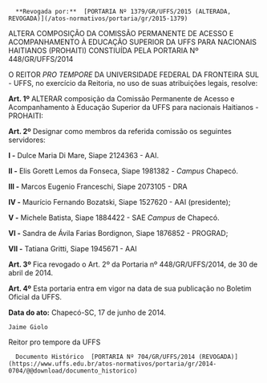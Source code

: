       **Revogada por:**  [PORTARIA Nº 1379/GR/UFFS/2015 (ALTERADA, REVOGADA)](/atos-normativos/portaria/gr/2015-1379) 

   ALTERA COMPOSIÇÃO DA COMISSÃO PERMANENTE DE ACESSO E ACOMPANHAMENTO À EDUCAÇÃO SUPERIOR DA UFFS PARA NACIONAIS HAITIANOS (PROHAITI) CONSTIUÍDA PELA PORTARIA Nº 448/GR/UFFS/2014  

O REITOR *PRO TEMPORE* DA UNIVERSIDADE FEDERAL DA FRONTEIRA SUL - UFFS, no exercício da Reitoria, no uso de suas atribuições legais, resolve:

 **Art. 1º** ALTERAR composição da Comissão Permanente de Acesso e Acompanhamento à Educação Superior da UFFS para nacionais Haitianos - PROHAITI:

 **Art. 2º** Designar como membros da referida comissão os seguintes servidores:

 **I -** Dulce Maria Di Mare, Siape 2124363 - AAI.

 **II -** Elis Gorett Lemos da Fonseca, Siape 1981382 - *Campus* Chapecó.

 **III -** Marcos Eugenio Franceschi, Siape 2073105 - DRA

 **IV -** Maurício Fernando Bozatski, Siape 1527620 - AAI (presidente);

 **V -** Michele Batista, Siape 1884422 - SAE *Campus* de Chapecó.

 **VI -** Sandra de Ávila Farias Bordignon, Siape 1876852 - PROGRAD;

 **VII -** Tatiana Gritti, Siape 1945671 - AAI

 **Art. 3º** Fica revogado o Art. 2º da Portaria nº 448/GR/UFFS/2014, de 30 de abril de 2014.

 **Art. 4º** Esta portaria entra em vigor na data de sua publicação no Boletim Oficial da UFFS.

  

   **Data do ato:** Chapecó-SC, 17 de junho de 2014.   
 

    Jaime Giolo   
 Reitor pro tempore da UFFS 

      Documento Histórico  [PORTARIA Nº 704/GR/UFFS/2014 (REVOGADA)](https://www.uffs.edu.br/atos-normativos/portaria/gr/2014-0704/@@download/documento_historico)     
      
